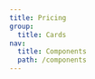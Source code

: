 ```yaml
---
title: Pricing
group:
  title: Cards
nav:
  title: Components
  path: /components
---
```


<code src="./demo.tsx"></code>
